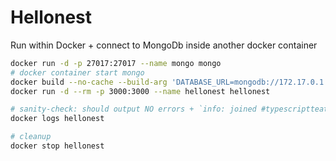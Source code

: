 # Hellonest

Run within Docker + connect to MongoDb inside another docker container

```bash
docker run -d -p 27017:27017 --name mongo mongo
# docker container start mongo
docker build --no-cache --build-arg 'DATABASE_URL=mongodb://172.17.0.1:27017' -t hellonest .
docker run -d --rm -p 3000:3000 --name hellonest hellonest

# sanity-check: should output NO errors + `info: joined #typescriptteatime`
docker logs hellonest

# cleanup
docker stop hellonest
```

